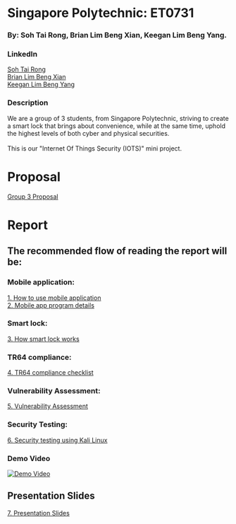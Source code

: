 # Singapore Polytechnic: ET0731
### By: Soh Tai Rong, Brian Lim Beng Xian, Keegan Lim Beng Yang. 

### LinkedIn ###
<a href="https://www.linkedin.com/in/soh-tai-rong/"> Soh Tai Rong </a> </br>
<a href="https://www.linkedin.com/in/brian-lim-890801255/"> Brian Lim Beng Xian </a> </br>
<a href="https://www.linkedin.com/in/keegan-lim-1a64561b4/"> Keegan Lim Beng Yang </a>

### Description ###
We are a group of 3 students, from Singapore Polytechnic, striving to create a smart lock that brings about convenience, while at the same time, uphold the highest levels of both cyber and physical securities.  
</br>This is our "Internet Of Things Security (IOTS)" mini project. 

# Proposal 
<a href = "/0.%20Proposal/Grp3_ver2.pdf">Group 3 Proposal </a>

# Report 
## The recommended flow of reading the report will be:
### Mobile application:
<a href = "/1. Mobile Application/1_How_to_use_app.md">1. How to use mobile application</a></br>
<a href = "/1. Mobile Application/2_App_program_details.md">2. Mobile app program details</a></br>
### Smart lock:
<a href = "/2. Arduino Code/3_How_smart_lock_works.md">3. How smart lock works</a></br>
### TR64 compliance: 
<a href = "/3. TR64 Compliances/4_TR64_compliance_checklist.md">4. TR64 compliance checklist</a></br>
### Vulnerability Assessment:
<a href = "/4. Vulnerability Assessment/5_Vulnerability_assessment.md">5. Vulnerability Assessment</a></br>
### Security Testing:
<a href = "/5. Security Testing/6_Security_testing.md">6. Security testing using Kali Linux</a></br>

### Demo Video
[![Demo Video](https://img.youtube.com/vi/-5kkD8JmHGk/maxresdefault.jpg)](https://youtu.be/-5kkD8JmHGk)

## Presentation Slides
<a href = "7. Presentation Slides/Group3_Slides.pdf"> 7. Presentation Slides</a>

